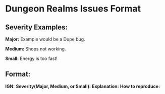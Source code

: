 
# Dungeon Realms Issues Format


## Severity Examples:

**Major:** Example would be a Dupe bug.

**Medium:** Shops not working.

**Small:** Energy is too fast!


## Format:


**IGN:**
**Severity(Major, Medium, or Small):**
**Explanation:** 
**How to reproduce:**

